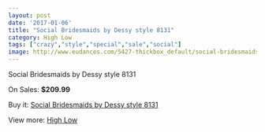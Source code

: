 ```yaml
---
layout: post
date: '2017-01-06'
title: "Social Bridesmaids by Dessy style 8131"
category: High Low
tags: ["crazy","style","special","sale","social"]
image: http://www.eudances.com/5427-thickbox_default/social-bridesmaids-by-dessy-style-8131.jpg
---
```

Social Bridesmaids by Dessy style 8131

On Sales: **$209.99**
<a href="https://www.eudances.com/en/high-low/1853-social-bridesmaids-by-dessy-style-8131.html"><amp-img layout="responsive" width="600" height="600" src="//www.eudances.com/5427-thickbox_default/social-bridesmaids-by-dessy-style-8131.jpg" alt="Social Bridesmaids by Dessy style 8131 0" /></a>
<a href="https://www.eudances.com/en/high-low/1853-social-bridesmaids-by-dessy-style-8131.html"><amp-img layout="responsive" width="600" height="600" src="//www.eudances.com/5428-thickbox_default/social-bridesmaids-by-dessy-style-8131.jpg" alt="Social Bridesmaids by Dessy style 8131 1" /></a>

Buy it: [Social Bridesmaids by Dessy style 8131](https://www.eudances.com/en/high-low/1853-social-bridesmaids-by-dessy-style-8131.html "Social Bridesmaids by Dessy style 8131")

View more: [High Low](https://www.eudances.com/en/20-high-low "High Low")